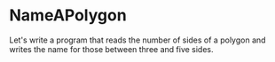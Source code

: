 # NameAPolygon
Let's write a program that reads the number of sides of a polygon and writes the name for those between three and five sides.

